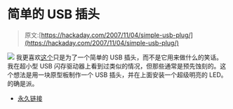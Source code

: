 # 简单的 USB 插头

> 原文:[https://hackaday.com/2007/11/04/simple-usb-plug/](https://hackaday.com/2007/11/04/simple-usb-plug/)

![](../Images/48b4d2c1128180fd81a6c8213f232be6.png)
我更喜欢[这个](http://www.bigmech.com/misc/usblink/)只是为了一个简单的 USB 插头，而不是它用来做什么的笑话。我在超小型 USB 闪存驱动器上看到过类似的情况，但那些通常是预先蚀刻的。这个想法是用一块原型板制作一个 USB 插头，并在上面安装一个超级明亮的 LED。的确是派。

*   [永久链接](http://www.bigmech.com/misc/usblink/)